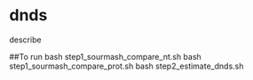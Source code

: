 # dnds
describe

##To run
bash step1_sourmash_compare_nt.sh
bash step1_sourmash_compare_prot.sh
bash step2_estimate_dnds.sh

